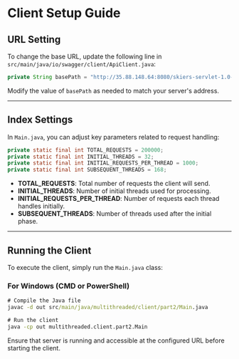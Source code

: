 # Client Setup Guide
## URL Setting

To change the base URL, update the following line in  
`src/main/java/io/swagger/client/ApiClient.java`:

```java
private String basePath = "http://35.88.148.64:8080/skiers-servlet-1.0-SNAPSHOT";
```

Modify the value of `basePath` as needed to match your server's address.

---

## Index Settings

In `Main.java`, you can adjust key parameters related to request handling:

```java
private static final int TOTAL_REQUESTS = 200000;
private static final int INITIAL_THREADS = 32;
private static final int INITIAL_REQUESTS_PER_THREAD = 1000;
private static final int SUBSEQUENT_THREADS = 168;
```

- **TOTAL_REQUESTS**: Total number of requests the client will send.
- **INITIAL_THREADS**: Number of initial threads used for processing.
- **INITIAL_REQUESTS_PER_THREAD**: Number of requests each thread handles initially.
- **SUBSEQUENT_THREADS**: Number of threads used after the initial phase.

---

## Running the Client

To execute the client, simply run the `Main.java` class:

### **For Windows (CMD or PowerShell)**
```cmd
# Compile the Java file
javac -d out src/main/java/multithreaded/client/part2/Main.java

# Run the client
java -cp out multithreaded.client.part2.Main
```

Ensure that server is running and accessible at the configured URL before starting the client.
